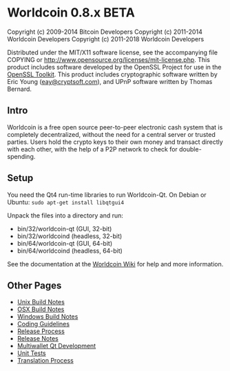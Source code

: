 Worldcoin 0.8.x BETA
====================

Copyright (c) 2009-2014 Bitcoin Developers
Copyright (c) 2011-2014 Worldcoin Developers
Copyright (c) 2011-2018 Worldcoin Developers

Distributed under the MIT/X11 software license, see the accompanying
file COPYING or http://www.opensource.org/licenses/mit-license.php.
This product includes software developed by the OpenSSL Project for use in the [OpenSSL Toolkit](http://www.openssl.org/). This product includes
cryptographic software written by Eric Young ([eay@cryptsoft.com](mailto:eay@cryptsoft.com)), and UPnP software written by Thomas Bernard.


Intro
---------------------
Worldcoin is a free open source peer-to-peer electronic cash system that is
completely decentralized, without the need for a central server or trusted
parties.  Users hold the crypto keys to their own money and transact directly
with each other, with the help of a P2P network to check for double-spending.


Setup
---------------------
You need the Qt4 run-time libraries to run Worldcoin-Qt. On Debian or Ubuntu:
	`sudo apt-get install libqtgui4`

Unpack the files into a directory and run:

- bin/32/worldcoin-qt (GUI, 32-bit)
- bin/32/worldcoind (headless, 32-bit)
- bin/64/worldcoin-qt (GUI, 64-bit)
- bin/64/worldcoind (headless, 64-bit)

See the documentation at the [Worldcoin Wiki](http://worldcoin.info)
for help and more information.


Other Pages
---------------------
- [Unix Build Notes](build-unix.md)
- [OSX Build Notes](build-osx.md)
- [Windows Build Notes](build-msw.md)
- [Coding Guidelines](coding.md)
- [Release Process](release-process.md)
- [Release Notes](release-notes.md)
- [Multiwallet Qt Development](multiwallet-qt.md)
- [Unit Tests](unit-tests.md)
- [Translation Process](translation_process.md)
